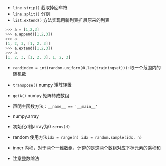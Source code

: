 - `line.strip()` 截取掉回车符
- `line.split()` 分割
- `list.extend()` 方法实现用新列表扩展原来的列表
```python
>>> a = [1,2,3]
>>> a.append([1,2,3])
>>> a
[1, 2, 3, [1, 2, 3]]
>>> a.extend([1,2,3])
>>> a
[1, 2, 3, [1, 2, 3], 1, 2, 3]
```

- `randindex = int(random.uniform(0,len(trainingset)))`: 取一个范围内的随机数

- `transpose()` numpy 矩阵转置

- `getA()` numpy 矩阵转成数组
- 声明主函数方法：`__name__ == '__main__'`
- numpy.array
- 初始化d维array为0 `zeros(d)`
- random 使用方法`idx = range(n) idx = random.sample(idx, n)`
- inner 内积，对于两个一维数组，计算的是这两个数组对应下标元素的乘积和
- 注意整数除法
